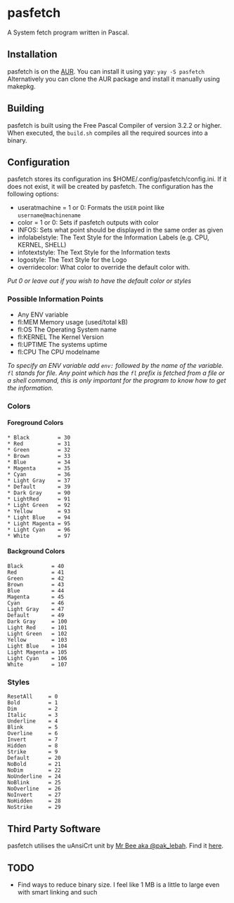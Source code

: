 # pasfetch
A System fetch program written in Pascal.

## Installation
pasfetch is on the [AUR](https://aur.archlinux.org/packages/pasfetch). You can install it using yay: `yay -S pasfetch` <br>
Alternatively you can clone the AUR package and install it manually using makepkg.

## Building
pasfetch is built using the Free Pascal Compiler of version 3.2.2 or higher. When executed, the `build.sh` compiles all the required sources into a binary.

## Configuration
pasfetch stores its configuration ins $HOME/.config/pasfetch/config.ini. If it does not exist, it will be created by pasfetch.
The configuration has the following options:
* useratmachine = 1 or 0: Formats the `USER` point like `username@machinename`
* color = 1 or 0: Sets if pasfetch outputs with color
* INFOS: Sets what point should be displayed in the same order as given
* infolabelstyle: The Text Style for the Information Labels (e.g. CPU, KERNEL, SHELL)
* infotextstyle: The Text Style for the Information texts
* logostyle: The Text Style for the Logo
* overridecolor: What color to override the default color with.

*Put 0 or leave out if you wish to have the default color or styles*

### Possible Information Points
* Any ENV variable
* fl:MEM Memory usage (used/total kB)
* fl:OS The Operating System name
* fl:KERNEL The Kernel Version
* fl:UPTIME The systems uptime
* fl:CPU The CPU modelname

*To specify an ENV variable add `env:` followed by the name of the variable. `fl` stands for file. Any point which has the `fl` prefix is fetched from a file or a shell command, this is only important for the program to know how to get the information.*

### Colors
#### Foreground Colors
```
* Black         = 30
* Red           = 31
* Green         = 32
* Brown         = 33
* Blue          = 34
* Magenta       = 35
* Cyan          = 36
* Light Gray    = 37
* Default       = 39
* Dark Gray     = 90
* LightRed      = 91
* Light Green   = 92
* Yellow        = 93
* Light Blue    = 94
* Light Magenta = 95
* Light Cyan    = 96
* White         = 97
```

#### Background Colors
```
Black         = 40
Red           = 41
Green         = 42
Brown         = 43
Blue          = 44
Magenta       = 45
Cyan          = 46
Light Gray    = 47
Default       = 49
Dark Gray     = 100
Light Red     = 101
Light Green   = 102
Yellow        = 103
Light Blue    = 104
Light Magenta = 105
Light Cyan    = 106
White         = 107
```

### Styles
```
ResetAll     = 0
Bold         = 1 
Dim          = 2
Italic       = 3
Underline    = 4
Blink        = 5
Overline     = 6
Invert       = 7
Hidden       = 8
Strike       = 9
Default      = 20
NoBold       = 21
NoDim        = 22
NoUnderline  = 24
NoBlink      = 25
NoOverline   = 26
NoInvert     = 27
NoHidden     = 28
NoStrike     = 29
```

## Third Party Software
pasfetch utilises the uAnsiCrt unit by [Mr Bee aka @pak_lebah](https://github.com/pakLebah). Find it [here](https://gist.github.com/pakLebah/c5e2bbd0b93c863b2122660111db68d1).

## TODO
* Find ways to reduce binary size. I feel like 1 MB is a little to large even with smart linking and such